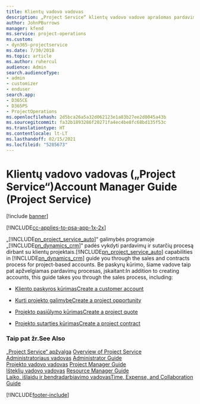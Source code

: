 ```yaml
---
title: Klientų vadovo vadovas
description: „Project Service“ klientų vadovo vadove aprašomas pardavimo ir sutarčių sudarymo procesas dirbant su klientų projektais
author: JohnPBurrows
manager: kfend
ms.service: project-operations
ms.custom:
- dyn365-projectservice
ms.date: 7/30/2018
ms.topic: article
ms.author: ruhercul
audience: Admin
search.audienceType:
- admin
- customizer
- enduser
search.app:
- D365CE
- D365PS
- ProjectOperations
ms.openlocfilehash: 2d5bca26a5a32d062123e1a83b27ee2d0045a43b
ms.sourcegitcommit: fa32b1893286f20271fa4ec4be8fc68bd135f53c
ms.translationtype: HT
ms.contentlocale: lt-LT
ms.lasthandoff: 02/15/2021
ms.locfileid: "5285673"
---
```

# <a name="account-manager-guide-project-service"></a><span data-ttu-id="8c0f1-103">Klientų vadovo vadovas („Project Service“)</span><span class="sxs-lookup"><span data-stu-id="8c0f1-103">Account Manager Guide (Project Service)</span></span>

[!include [banner](../includes/psa-now-project-operations.md)]

[!INCLUDE[cc-applies-to-psa-app-1x-2x](../includes/cc-applies-to-psa-app-1x-2x.md)]

<span data-ttu-id="8c0f1-104">„[!INCLUDE[pn_project_service_auto](../includes/pn-project-service-auto.md)]“ galimybės programoje „[!INCLUDE[pn_dynamics_crm](../includes/pn-dynamics-crm.md)]“ padės vykdyti pardavimų ir sutarčių procesą dirbant su klientų projektais.</span><span class="sxs-lookup"><span data-stu-id="8c0f1-104">[!INCLUDE[pn_project_service_auto](../includes/pn-project-service-auto.md)] capabilities in [!INCLUDE[pn_dynamics_crm](../includes/pn-dynamics-crm.md)] guide you through the sales and contracts process for project-based accounts.</span></span> <span data-ttu-id="8c0f1-105">Be paskyrų kūrimo, šiame vadove taip pat apžvelgiamas pardavimų procesas, įskaitant:</span><span class="sxs-lookup"><span data-stu-id="8c0f1-105">In addition to creating accounts, this guide takes you through the sales process, including:</span></span>  
  
-   [<span data-ttu-id="8c0f1-106">Kliento paskyros kūrimas</span><span class="sxs-lookup"><span data-stu-id="8c0f1-106">Create a customer account</span></span>](../psa/create-customer-account.md)  
  
-   [<span data-ttu-id="8c0f1-107">Kurti projekto galimybę</span><span class="sxs-lookup"><span data-stu-id="8c0f1-107">Create a project opportunity</span></span>](../psa/create-project-opportunity.md)  
  
-   [<span data-ttu-id="8c0f1-108">Projekto pasiūlymo kūrimas</span><span class="sxs-lookup"><span data-stu-id="8c0f1-108">Create a project quote</span></span>](../psa/create-project-quote.md)  
  
-   [<span data-ttu-id="8c0f1-109">Projekto sutarties kūrimas</span><span class="sxs-lookup"><span data-stu-id="8c0f1-109">Create a project contract</span></span>](../psa/create-project-contract.md)  
  
  
### <a name="see-also"></a><span data-ttu-id="8c0f1-110">Taip pat žr.</span><span class="sxs-lookup"><span data-stu-id="8c0f1-110">See Also</span></span>  
 <span data-ttu-id="8c0f1-111">[„Project Service“ apžvalga](../psa/overview.md) </span><span class="sxs-lookup"><span data-stu-id="8c0f1-111">[Overview of Project Service](../psa/overview.md) </span></span>  
 <span data-ttu-id="8c0f1-112">[Administratoriaus vadovas](../psa/admin-guide.md) </span><span class="sxs-lookup"><span data-stu-id="8c0f1-112">[Administrator Guide](../psa/admin-guide.md) </span></span>  
 <span data-ttu-id="8c0f1-113">[Projekto vadovo vadovas](../psa/project-manager-guide.md) </span><span class="sxs-lookup"><span data-stu-id="8c0f1-113">[Project Manager Guide](../psa/project-manager-guide.md) </span></span>  
 <span data-ttu-id="8c0f1-114">[Išteklių vadovo vadovas](../psa/resource-manager-guide.md) </span><span class="sxs-lookup"><span data-stu-id="8c0f1-114">[Resource Manager Guide](../psa/resource-manager-guide.md) </span></span>  
 [<span data-ttu-id="8c0f1-115">Laiko, išlaidų ir bendradarbiavimo vadovas</span><span class="sxs-lookup"><span data-stu-id="8c0f1-115">Time, Expense, and Collaboration Guide</span></span>](../psa/time-expense-collaboration-guide.md)


[!INCLUDE[footer-include](../includes/footer-banner.md)]